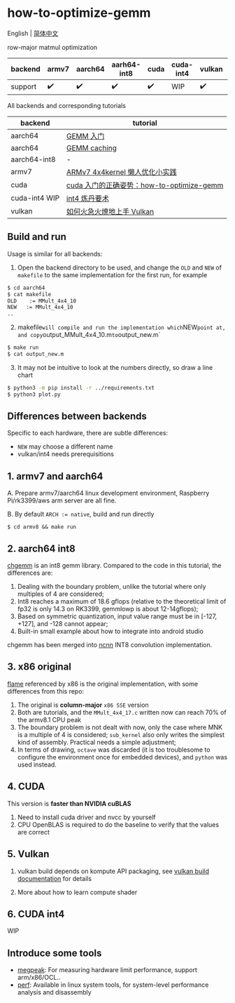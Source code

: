 # how-to-optimize-gemm

English | [简体中文](README_ZH_CN.md)

row-major matmul optimization

| backend | armv7 | aarch64 | aarh64-int8 | cuda | cuda-int4 | vulkan | x86 |
| ----------- | ------- | -- | ---------- | ---------- | ---------- | --------- | --- |
| support | ✔️ | ✔️ | ✔️ | ✔️ | WIP | ✔️ | ✅ | 

All backends and corresponding tutorials

| backend | tutorial |
| ------- | -------- |
| aarch64 | [GEMM 入门](https://zhuanlan.zhihu.com/p/65436463) |
| aarch64 | [GEMM caching](https://zhuanlan.zhihu.com/p/69700540) |
| aarch64-int8 | - |
| armv7   | [ARMv7 4x4kernel 懒人优化小实践](https://zhuanlan.zhihu.com/p/333799799) |
| cuda    | [cuda 入门的正确姿势：how-to-optimize-gemm](https://zhuanlan.zhihu.com/p/478846788) |
| cuda-int4 WIP | [int4 炼丹要术](https://zhuanlan.zhihu.com/p/580752390)
| vulkan  | [如何火急火燎地上手 Vulkan](https://zhuanlan.zhihu.com/p/487583258) |


## Build and run

Usage is similar for all backends:

1. Open the backend directory to be used, and change the `OLD` and `NEW` of `makefile` to the same implementation for the first run, for example

```bash
$ cd aarch64
$ cat makefile
OLD    := MMult_4x4_10
NEW   := MMult_4x4_10
..
```

2. makefile` will compile and run the implementation which `NEW` point at, and copy `output_MMult_4x4_10.m` to `output_new.m`
```bash
$ make run
$ cat output_new.m
```

3. It may not be intuitive to look at the numbers directly, so draw a line chart
```bash
$ python3 -m pip install -r ../requirements.txt
$ python3 plot.py
```

## Differences between backends

Specific to each hardware, there are subtle differences:
* `NEW` may choose a different name
* vulkan/int4 needs prerequisitions

## 1. armv7 and aarch64

A. Prepare armv7/aarch64 linux development environment, Raspberry Pi/rk3399/aws arm server are all fine.

B. By default `ARCH := native`, build and run directly
```
$ cd armv8 && make run
```

## 2. aarch64 int8

[chgemm](https://github.com/tpoisonooo/chgemm) is an int8 gemm library. Compared to the code in this tutorial, the differences are:
1. Dealing with the boundary problem, unlike the tutorial where only multiples of 4 are considered;
2. Int8 reaches a maximum of 18.6 gflops (relative to the theoretical limit of fp32 is only 14.3 on RK3399, gemmlowp is about 12-14gflops);
3. Based on symmetric quantization, input value range must be in \[-127, +127\], and -128 cannot appear;
4. Built-in small example about how to integrate into android studio

chgemm has been merged into [ncnn](https://github.com/tencent/ncnn) INT8 convolution implementation.


## 3. x86 original
[flame](https://github.com/flame/how-to-optimize-gemm/tree/4fcf39bd0963bca62f04bef2aeb49a06ee28508b) referenced by x86 is the original implementation, with some differences from this repo:

1. The original is **column-major** `x86 SSE` version
2. Both are tutorials, and the `MMult_4x4_17.c` written now can reach 70% of the armv8.1 CPU peak
3. The boundary problem is not dealt with now, only the case where MNK is a multiple of 4 is considered; `sub_kernel` also only writes the simplest kind of assembly. Practical needs a simple adjustment;
4. In terms of drawing, `octave` was discarded (it is too troublesome to configure the environment once for embedded devices), and `python` was used instead.

## 4. CUDA
This version is **faster than NVIDIA cuBLAS**
1. Need to install cuda driver and nvcc by yourself
2. CPU OpenBLAS is required to do the baseline to verify that the values are correct

## 5. Vulkan

1. vulkan build depends on kompute API packaging, see [vulkan build documentation](https://github.com/tpoisonooo/how-to-optimize-gemm/tree/master/vulkan) for details

2. More about how to learn compute shader

## 6. CUDA int4

WIP

## Introduce some tools

* [megpeak](https://github.com/MegEngine/MegPeak): For measuring hardware limit performance, support arm/x86/OCL..
* [perf](https://perf.wiki.kernel.org): Available in linux system tools, for system-level performance analysis and disassembly
